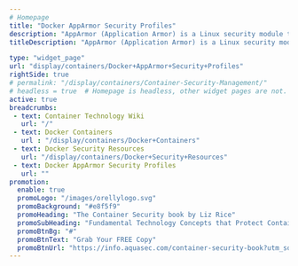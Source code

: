 ```yaml
---
# Homepage
title: "Docker AppArmor Security Profiles"
description: "AppArmor (Application Armor) is a Linux security module that protects an operating system and its applications from security threats. To use it, a system administrator associates an AppArmor security profile with each program. Docker expects to find an AppArmor policy loaded and enforced. This page gathers resources about Docker AppArmor security profiles and how to use them to enhance container security."
titleDescription: "AppArmor (Application Armor) is a Linux security module that protects an operating system and its applications from security threats. To use it, a system administrator associates an AppArmor security profile with each program. <a href='/display/containers/Docker+Containers'>Docker</a> expects to find an AppArmor policy loaded and enforced. This page gathers resources about Docker AppArmor security profiles and how to use them to enhance container security." 

type: "widget_page"
url: "display/containers/Docker+AppArmor+Security+Profiles" 
rightSide: true 
# permalink: "/display/containers/Container-Security-Management/"
# headless = true  # Homepage is headless, other widget pages are not.
active: true
breadcrumbs:
 - text: Container Technology Wiki
   url: "/"
 - text: Docker Containers
   url : "/display/containers/Docker+Containers"
 - text: Docker Security Resources
   url: "/display/containers/Docker+Security+Resources"
 - text: Docker AppArmor Security Profiles
   url: ""
promotion:
  enable: true
  promoLogo: "/images/orellylogo.svg"
  promoBackground: "#e8f5f9"
  promoHeading: "The Container Security book by Liz Rice"
  promoSubHeading: "Fundamental Technology Concepts that Protect Containerized Applications"
  promoBtnBg: "#"
  promoBtnText: "Grab Your FREE Copy"
  promoBtnUrl: "https://info.aquasec.com/container-security-book?utm_source=wiki"
---
```



